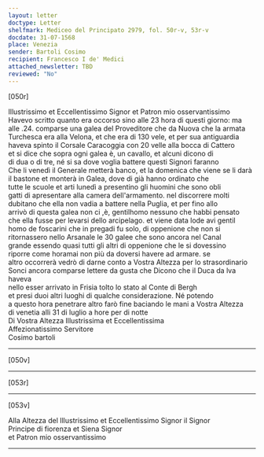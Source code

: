 ```yaml
---
layout: letter
doctype: Letter
shelfmark: Mediceo del Principato 2979, fol. 50r-v, 53r-v
docdate: 31-07-1568
place: Venezia
sender: Bartoli Cosimo
recipient: Francesco I de' Medici
attached_newsletter: TBD
reviewed: "No"
---
```


[050r]  
  
  
Illustrissimo et Eccellentissimo Signor et Patron mio osservantissimo  
Havevo scritto quanto era occorso sino alle 23 hora di questi giorno: ma  
alle .24. comparse una galea del Proveditore che da Nuova che la armata  
Turchesca era alla Velona, et che era di 130 vele, et per sua antiguardia  
haveva spinto il Corsale Caracoggia con 20 velle alla bocca di Cattero  
et si dice che sopra ogni galea è, un cavallo, et alcuni dicono di  
di dua o di tre, né si sa dove voglia battere questi Signori faranno  
Che li venedì il Generale metterà banco, et la domenica che viene se li darà  
il bastone et monterà in Galea, dove di già hanno ordinato che  
tutte le scuole et arti lunedì a presentino gli huomini che sono obli  
gatti di apresentare alla camera dell'armamento. nel discorrere molti  
dubitano che ella non vadia a battere nella Puglia, et per fino allo  
arrivò di questa galea non ci ,è, gentilhomo nessuno che habbi pensato  
che ella fusse per levarsi dello arcipelago. et viene data lode avi gentil  
homo de foscarini che in pregadi fu solo, di oppenione che non si  
ritornassero nello Arsanale le 30 galee che sono ancora nel Canal  
grande essendo quasi tutti gli altri di oppenione che le si dovessino  
riporre come horamai non più da doversi havere ad armare. se  
altro occorrerà vedrò di darne conto a Vostra Altezza per lo strasordinario  
Sonci ancora comparse lettere da gusta che Dicono che il Duca da lva haveva  
nello esser arrivato in Frisia tolto lo stato al Conte di Bergh  
et presi duoi altri luoghi di qualche considerazione. Né potendo  
a questo hora penetrare altro farò fine baciando le mani a Vostra Altezza  
di venetia alli 31 di luglio a hore per di notte  
Di Vostra Altezza Illustrissima et Eccellentissima  
Affezionatissimo Servitore  
Cosimo bartoli  
  
---  

[050v]  
  
  
  
---  

[053r]  
  
  
  
---  

[053v]  
  
  
Alla Altezza del Illustrissimo et Eccellentissimo Signor il Signor  
Principe di fiorenza et Siena Signor  
et Patron mio osservantissimo  
  
---  

